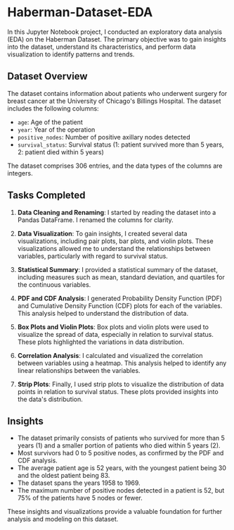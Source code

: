 # Haberman-Dataset-EDA

In this Jupyter Notebook project, I conducted an exploratory data analysis (EDA) on the Haberman Dataset. The primary objective was to gain insights into the dataset, understand its characteristics, and perform data visualization to identify patterns and trends.

## Dataset Overview

The dataset contains information about patients who underwent surgery for breast cancer at the University of Chicago's Billings Hospital. The dataset includes the following columns:
- `age`: Age of the patient
- `year`: Year of the operation
- `positive_nodes`: Number of positive axillary nodes detected
- `survival_status`: Survival status (1: patient survived more than 5 years, 2: patient died within 5 years)

The dataset comprises 306 entries, and the data types of the columns are integers.

## Tasks Completed

1. **Data Cleaning and Renaming**: I started by reading the dataset into a Pandas DataFrame. I renamed the columns for clarity.

2. **Data Visualization**: To gain insights, I created several data visualizations, including pair plots, bar plots, and violin plots. These visualizations allowed me to understand the relationships between variables, particularly with regard to survival status.

3. **Statistical Summary**: I provided a statistical summary of the dataset, including measures such as mean, standard deviation, and quartiles for the continuous variables.

4. **PDF and CDF Analysis**: I generated Probability Density Function (PDF) and Cumulative Density Function (CDF) plots for each of the variables. This analysis helped to understand the distribution of data.

5. **Box Plots and Violin Plots**: Box plots and violin plots were used to visualize the spread of data, especially in relation to survival status. These plots highlighted the variations in data distribution.

6. **Correlation Analysis**: I calculated and visualized the correlation between variables using a heatmap. This analysis helped to identify any linear relationships between the variables.

7. **Strip Plots**: Finally, I used strip plots to visualize the distribution of data points in relation to survival status. These plots provided insights into the data's distribution.

## Insights

- The dataset primarily consists of patients who survived for more than 5 years (1) and a smaller portion of patients who died within 5 years (2).
- Most survivors had 0 to 5 positive nodes, as confirmed by the PDF and CDF analysis.
- The average patient age is 52 years, with the youngest patient being 30 and the oldest patient being 83.
- The dataset spans the years 1958 to 1969.
- The maximum number of positive nodes detected in a patient is 52, but 75% of the patients have 5 nodes or fewer.

These insights and visualizations provide a valuable foundation for further analysis and modeling on this dataset.
